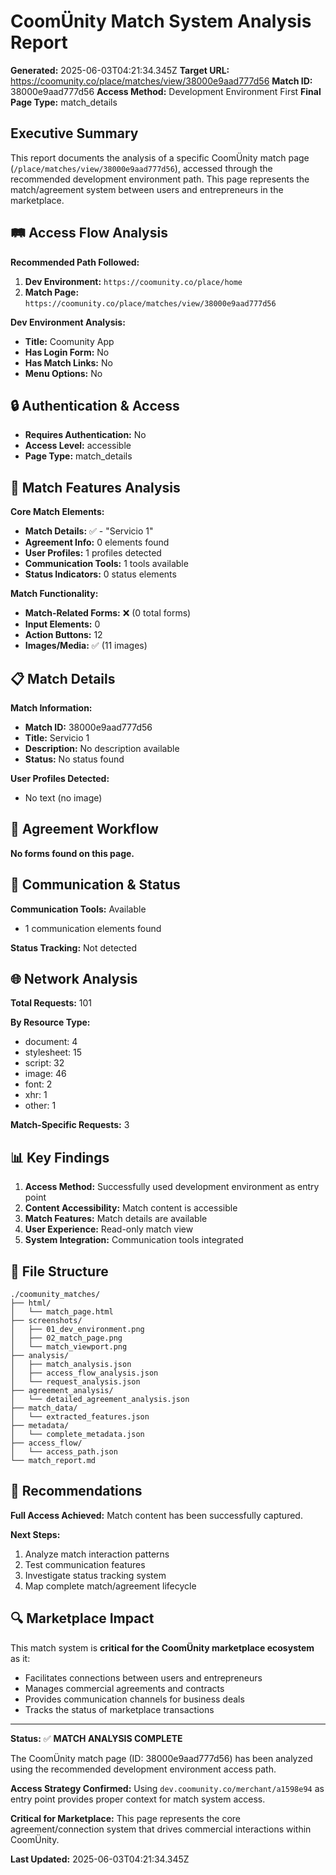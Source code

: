 # CoomÜnity Match System Analysis Report

**Generated:** 2025-06-03T04:21:34.345Z
**Target URL:** https://coomunity.co/place/matches/view/38000e9aad777d56
**Match ID:** 38000e9aad777d56
**Access Method:** Development Environment First
**Final Page Type:** match_details

## Executive Summary

This report documents the analysis of a specific CoomÜnity match page (`/place/matches/view/38000e9aad777d56`), accessed through the recommended development environment path. This page represents the match/agreement system between users and entrepreneurs in the marketplace.

## 🛤️ Access Flow Analysis

**Recommended Path Followed:**
1. **Dev Environment:** `https://coomunity.co/place/home`
2. **Match Page:** `https://coomunity.co/place/matches/view/38000e9aad777d56`

**Dev Environment Analysis:**
- **Title:** Coomunity App
- **Has Login Form:** No
- **Has Match Links:** No
- **Menu Options:** No

## 🔒 Authentication & Access

- **Requires Authentication:** No
- **Access Level:** accessible
- **Page Type:** match_details

## 🤝 Match Features Analysis

**Core Match Elements:**
- **Match Details:** ✅ - "Servicio 1"
- **Agreement Info:** 0 elements found
- **User Profiles:** 1 profiles detected
- **Communication Tools:** 1 tools available
- **Status Indicators:** 0 status elements

**Match Functionality:**
- **Match-Related Forms:** ❌ (0 total forms)
- **Input Elements:** 0
- **Action Buttons:** 12
- **Images/Media:** ✅ (11 images)

## 📋 Match Details

**Match Information:**
- **Match ID:** 38000e9aad777d56
- **Title:** Servicio 1
- **Description:** No description available
- **Status:** No status found




**User Profiles Detected:**
- No text (no image)



## 🎯 Agreement Workflow

**No forms found on this page.**

## 💬 Communication & Status

**Communication Tools:** Available

- 1 communication elements found


**Status Tracking:** Not detected


## 🌐 Network Analysis

**Total Requests:** 101

**By Resource Type:**
- document: 4
- stylesheet: 15
- script: 32
- image: 46
- font: 2
- xhr: 1
- other: 1

**Match-Specific Requests:** 3

## 📊 Key Findings

1. **Access Method:** Successfully used development environment as entry point
2. **Content Accessibility:** Match content is accessible
3. **Match Features:** Match details are available
4. **User Experience:** Read-only match view
5. **System Integration:** Communication tools integrated

## 📂 File Structure

```
./coomunity_matches/
├── html/
│   └── match_page.html
├── screenshots/
│   ├── 01_dev_environment.png
│   ├── 02_match_page.png
│   └── match_viewport.png
├── analysis/
│   ├── match_analysis.json
│   ├── access_flow_analysis.json
│   └── request_analysis.json
├── agreement_analysis/
│   └── detailed_agreement_analysis.json
├── match_data/
│   └── extracted_features.json
├── metadata/
│   └── complete_metadata.json
├── access_flow/
│   └── access_path.json
└── match_report.md
```

## 🎯 Recommendations


**Full Access Achieved:** Match content has been successfully captured.


**Next Steps:**
1. Analyze match interaction patterns
2. Test communication features
3. Investigate status tracking system
4. Map complete match/agreement lifecycle

## 🔍 Marketplace Impact

This match system is **critical for the CoomÜnity marketplace ecosystem** as it:
- Facilitates connections between users and entrepreneurs
- Manages commercial agreements and contracts
- Provides communication channels for business deals
- Tracks the status of marketplace transactions

---

**Status:** ✅ **MATCH ANALYSIS COMPLETE**

The CoomÜnity match page (ID: 38000e9aad777d56) has been analyzed using the recommended development environment access path.

**Access Strategy Confirmed:** Using `dev.coomunity.co/merchant/a1598e94` as entry point provides proper context for match system access.

**Critical for Marketplace:** This page represents the core agreement/connection system that drives commercial interactions within CoomÜnity.

**Last Updated:** 2025-06-03T04:21:34.345Z
